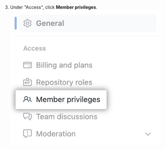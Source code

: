 3. Under "Access", click **Member privileges**. ![Screenshot of the member privileges tab](/assets/images/help/organizations/member-privileges.png) 
